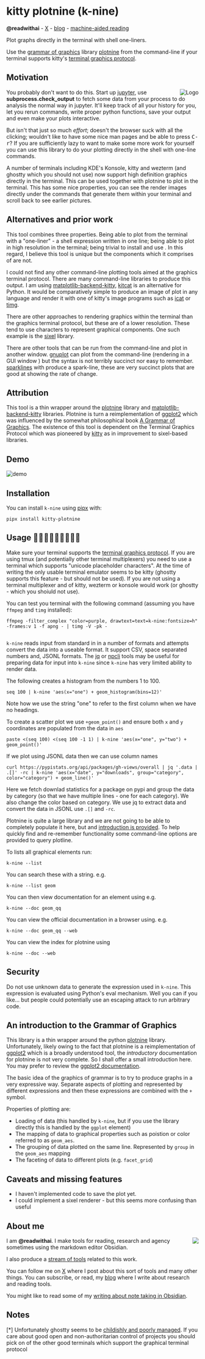 # kitty plotnine (k-nine)
**@readwithai** - [X](https://x.com/readwithai) - [blog](https://readwithai.substack.com/) - [machine-aided reading](https://www.reddit.com/r/machineAidedReading/)

Plot graphs directly in the terminal with shell one-liners.

Use the [grammar of graphics](https://vita.had.co.nz/papers/layered-grammar.pdf) library [plotnine](https://plotnine.org/) from the command-line if your terminal supports kitty's [terminal graphics protocol](https://sw.kovidgoyal.net/kitty/graphics-protocol/).

## Motivation
<img alt="Logo" src="./logo-small.png" align="right"></img>
You probably don't want to do this. Start up [jupyter](https://jupyter.org/), use **subprocess.check_output** to fetch some data from your process to do analysis the normal way in jupyter. It'll keep track of all your history for you, let you rerun commands, write proper python functions, save your output and even make your plots interactive.

But isn't that just so much *effort*; doesn't the browser suck with all the clicking; wouldn't like to have some nice man pages and be able to press <kbd>C-r</kbd>? If you are sufficiently lazy to want to make some more work for yourself you can use this library to do your plotting directly in the shell with one-line commands.

A number of terminals including KDE's Konsole, kitty and wezterm (and ghostty which you should not use) now support high definition graphics directly in the terminal. This can be used together with plotnine to plot in the terminal. This has some nice properties, you can see the render images directly under the commands that generate them within your terminal and scroll back to see earlier pictures.

## Alternatives and prior work
This tool combines three properties. Being able to plot from the terminal with a "one-liner" - a shell expression written in one line; being able to plot in high resolution in the terminal; being trivial to install and use . In this regard, I believe this tool is unique but the components which it comprises of are not.

I could not find any other command-line plotting tools aimed at the graphics terminal protocol. There are many command-line libraries to produce this output. I am using
[matplotlib-backend-kitty](https://github.com/jktr/matplotlib-backend-kitty), [kitcat](https://github.com/mil-ad/kitcat) is an alternative for Python. It would be comparatively simple to produce an image of plot in any language and render it with one of kitty's image programs such as [icat](https://sw.kovidgoyal.net/kitty/kittens/icat/) or [timg](https://github.com/hzeller/timg).

There are other approaches to rendering graphics within the terminal than the graphics terminal protocol, but these are of a lower resolution. These tend to use characters to represent graphical components. One such example is the [sixel](https://github.com/saitoha/libsixel) library.

There are other tools that can be run from the command-line and plot in another window. [gnuplot](https://jasonmurray.org/posts/2020/basicgnuplot/) can plot from the command-line (rendering in a GUI window ) but the syntax is not terribly succinct nor easy to remember.  [sparklines](https://github.com/deeplook/sparklines) with produce a spark-line, these are very succinct plots that are good at showing the rate of change.

## Attribution
This tool is a thin wrapper around the [plotnine](https://plotnine.org/) library and [matplotlib-backend-kitty](https://github.com/jktr/matplotlib-backend-kitty) libraries. Plotnine is turn a reimplementation of [ggplot2](https://github.com/tidyverse/ggplot2) which was influenced by the somewhat philosophical book [A Grammar of Graphics](https://link.springer.com/book/10.1007/0-387-28695-0). The existence of this tool is dependent on the Terminal Graphics Protocol which was pioneered by [kitty](https://github.com/kovidgoyal/kitty) as in improvement to sixel-based libraries.

## Demo
![demo](./demo.png)



## Installation
You can install `k-nine` using [pipx](https://github.com/pypa/pipx) with:

```
pipx install kitty-plotnine
```

## Usage 🐶😺😸😹😻😼😽😾🐱
Make sure your terminal supports the [terminal graphics protocol](https://sw.kovidgoyal.net/kitty/graphics-protocol/). If you are using tmux (and potentially other terminal multiplexers) you need to use a terminal which supports "unicode placeholder characters". At the time of writing the only usable terminal emulator seems to be kitty (ghostty supports this feature - but should not be used). If you are not using a terminal multiplexer and of kitty, wezterm or konsole would work (or ghostty - which you shoiuld not use).

You can test you terminal with the following command (assuming you have `ffmpeg` and `timg` installed):

```
ffmpeg -filter_complex "color=purple, drawtext=text=k-nine:fontsize=h" -frames:v 1 -f apng - | timg -V -pk -


```

`k-nine` reads input from standard in in a number of formats and attempts convert the data into a useable format. It support CSV, space separated numbers and, JSONL formats. The [jq](https://jqlang.org/) or [npcli](https://pypi.org/project/npcli/) tools may be useful for preparing data for input into `k-nine` since `k-nine` has very limited ability to render data.

The following creates a histogram from the numbers 1 to 100.
```
seq 100 | k-nine 'aes(x="one") + geom_histogram(bins=12)'
```
Note how we use the string "one" to refer to the first column when we have no headings.

To create a scatter plot we use `+geom_point()` and ensure both `x` and `y` coordinates are populated from the data in `aes`

```
paste <(seq 100) <(seq 100 -1 1) | k-nine 'aes(x="one", y="two") + geom_point()'
```

If we plot using JSONL data then we can use column names
```
curl https://pypistats.org/api/packages/gh-views/overall | jq '.data | .[]' -rc | k-nine 'aes(x="date", y="downloads", group="category", color="category") + geom_line()'
```
Here we fetch downlad statistics for a package on pypi and group the data by category (so that we have multiple lines - one for each category). We also change the color based on category. We use jq to extract data and convert the data in JSONL use `.[]` and `-rc`.

Plotnine is quite a large library and we are not going to be able to completely populate it here, but and [introduction is provided](#plotnine-intro). To help quickly find and re-remember functionality some command-line options are provided to query plotline.


To lists all graphical elements run:
```
k-nine --list
```

You can search these with a string. e.g.
```
k-nine --list geom
```

You can then view documentation for an element using e.g.
```
k-nine --doc geom_qq
```

You can view the official documentation in a browser using. e.g.
```
k-nine --doc geom_qq --web
```

You can view the index for plotnine using
```
k-nine --doc --web
```

## Security
Do not use unknown data to generate the expression used in `k-nine`. This expression is evaluated using Python's eval mechanism. Well you can if you like... but people could potentially use an escaping attack to run arbitrary code.


<a name="plotnine-intro"> </a>
## An introduction to the Grammar of Graphics
This library is a thin wrapper around the python [plotnine](https://plotnine.org/) library. Unfortunately, likely owing to the fact that plotnine is a reimplementation of [ggplot2](https://ggplot2.tidyverse.org/) which is a broadly understood tool, the *introductory* documentation for plotnine is not very complete. So I shall offer a small introduction here. You may prefer to review the [ggplot2 documentation](https://ggplot2.tidyverse.org/).

The basic idea of the graphics of grammar is to try to produce graphs in a very expressive way. Separate aspects of plotting and represented by different expressions and then these expressions are combined with the `+` symbol.

Properties of plotting are:

* Loading of data (this handled by `k-nine`, but if you use the library directly this is handled by the  `ggplot` element)
* The mapping of data to graphical properties such as poistion or color referred to as `geom_aes`.
* The grouping of data plotted on the same line. Represented by `group` in the `geom_aes` mapping
* The faceting of data to different plots (e.g. `facet_grid`)

## Caveats and missing features
* I haven't implemented code to save the plot yet.
* I could implement a sixel renderer - but this seems more confusing than useful


## About me
<img align="right" src="./rwai-logo.png"></img>

I am **@readwithai**. I make tools for reading, research and agency sometimes using the markdown editor Obsidian.

I also produce a [stream of tools](https://readwithai.substack.com/p/my-productivity-tools) related to this work.

You can follow me on [X](https://x.com/readwithai) where I post about this sort of tools and many other things. You can subscribe, or read, my [blog](https://readwithai.substack.com/) where I write about research and reading tools.

You might like to read some of my [writing about note taking in Obsidian](https://readwithai.substack.com/p/note-taking-with-obsidian-much-of).


## Notes
[*] Unfortunately ghostty seems to be [childishly and poorly managed](https://x.com/readwithai/status/1910398678306865269). If you care about good open and non-authoritarian control of projects you should pick on of the other good terminals which support the graphical terminal protocol
